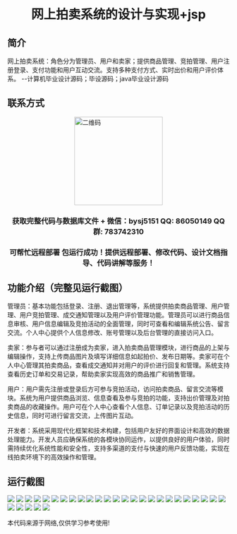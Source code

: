 <p><h1 align="center">网上拍卖系统的设计与实现+jsp</h1></p>

## 简介
网上拍卖系统：角色分为管理员、用户和卖家；提供商品管理、竞拍管理、用户注册登录、支付功能和用户互动交流。支持多种支付方式、实时出价和用户评价体系。    --计算机毕业设计源码；毕设源码；java毕业设计源码


## 联系方式
<img src="https://bs-1329754181.cos.ap-shanghai.myqcloud.com/wx.jpg" alt="二维码" style="display: block; margin: 0 auto;" width="200px">
<p><h3 align="center">获取完整代码与数据库文件 + 微信：bysj5151 QQ: 86050149 QQ群: 783742310</h3></p>
<p><h3 align="center">可帮忙远程部署 包运行成功！提供远程部署、修改代码、设计文档指导、代码讲解等服务！</h3></p>

## 功能介绍（完整见运行截图）
管理员：基本功能包括登录、注册、退出管理等，系统提供拍卖商品管理、用户管理、用户竞拍管理、成交通知管理以及用户评价管理功能。管理员可以进行商品信息审核、用户信息编辑及竞拍活动的全面管理，同时可查看和编辑系统公告、留言交流。个人中心提供个人信息修改、账号管理以及后台管理的直接访问入口。

卖家：参与者可以通过注册成为卖家，进入拍卖商品管理模块，进行商品的上架与编辑操作，支持上传商品图片及填写详细信息如起拍价、发布日期等。卖家可在个人中心管理其拍卖商品，查看成交通知并对用户的评价进行回复和管理。系统支持查看历史订单和交易记录，帮助卖家实现高效的商品推广和销售管理。

用户：用户需先注册或登录后方可参与竞拍活动，访问拍卖商品、留言交流等模块。系统为用户提供商品浏览、信息查看及参与竞拍的功能，支持出价管理及对拍卖商品的收藏操作。用户可在个人中心查看个人信息、订单记录以及竞拍活动的历史信息，同时可进行留言交流，上传图片互动。

开发者：系统采用现代化框架和技术构建，包括用户友好的界面设计和高效的数据处理能力。开发人员应确保系统的各模块协同运作，以提供良好的用户体验，同时需持续优化系统性能和安全性，支持多渠道的支付与快速的用户反馈功能，实现在线拍卖环境下的高效操作和管理。


## 运行截图
![](https://bs-1329754181.cos.ap-shanghai.myqcloud.com/ssm/OnlineAuctionSystemJsp/img/001.jpg)
![](https://bs-1329754181.cos.ap-shanghai.myqcloud.com/ssm/OnlineAuctionSystemJsp/img/002.jpg)
![](https://bs-1329754181.cos.ap-shanghai.myqcloud.com/ssm/OnlineAuctionSystemJsp/img/003.jpg)
![](https://bs-1329754181.cos.ap-shanghai.myqcloud.com/ssm/OnlineAuctionSystemJsp/img/004.jpg)
![](https://bs-1329754181.cos.ap-shanghai.myqcloud.com/ssm/OnlineAuctionSystemJsp/img/005.jpg)
![](https://bs-1329754181.cos.ap-shanghai.myqcloud.com/ssm/OnlineAuctionSystemJsp/img/006.jpg)
![](https://bs-1329754181.cos.ap-shanghai.myqcloud.com/ssm/OnlineAuctionSystemJsp/img/007.jpg)
![](https://bs-1329754181.cos.ap-shanghai.myqcloud.com/ssm/OnlineAuctionSystemJsp/img/008.jpg)
![](https://bs-1329754181.cos.ap-shanghai.myqcloud.com/ssm/OnlineAuctionSystemJsp/img/009.jpg)
![](https://bs-1329754181.cos.ap-shanghai.myqcloud.com/ssm/OnlineAuctionSystemJsp/img/010.jpg)
![](https://bs-1329754181.cos.ap-shanghai.myqcloud.com/ssm/OnlineAuctionSystemJsp/img/011.jpg)
![](https://bs-1329754181.cos.ap-shanghai.myqcloud.com/ssm/OnlineAuctionSystemJsp/img/012.jpg)
![](https://bs-1329754181.cos.ap-shanghai.myqcloud.com/ssm/OnlineAuctionSystemJsp/img/013.jpg)
![](https://bs-1329754181.cos.ap-shanghai.myqcloud.com/ssm/OnlineAuctionSystemJsp/img/014.jpg)
![](https://bs-1329754181.cos.ap-shanghai.myqcloud.com/ssm/OnlineAuctionSystemJsp/img/015.jpg)
![](https://bs-1329754181.cos.ap-shanghai.myqcloud.com/ssm/OnlineAuctionSystemJsp/img/016.jpg)
![](https://bs-1329754181.cos.ap-shanghai.myqcloud.com/ssm/OnlineAuctionSystemJsp/img/017.jpg)
![](https://bs-1329754181.cos.ap-shanghai.myqcloud.com/ssm/OnlineAuctionSystemJsp/img/018.jpg)
![](https://bs-1329754181.cos.ap-shanghai.myqcloud.com/ssm/OnlineAuctionSystemJsp/img/019.jpg)
![](https://bs-1329754181.cos.ap-shanghai.myqcloud.com/ssm/OnlineAuctionSystemJsp/img/020.jpg)
![](https://bs-1329754181.cos.ap-shanghai.myqcloud.com/ssm/OnlineAuctionSystemJsp/img/021.jpg)
![](https://bs-1329754181.cos.ap-shanghai.myqcloud.com/ssm/OnlineAuctionSystemJsp/img/022.jpg)
![](https://bs-1329754181.cos.ap-shanghai.myqcloud.com/ssm/OnlineAuctionSystemJsp/img/023.jpg)
![](https://bs-1329754181.cos.ap-shanghai.myqcloud.com/ssm/OnlineAuctionSystemJsp/img/024.jpg)
![](https://bs-1329754181.cos.ap-shanghai.myqcloud.com/ssm/OnlineAuctionSystemJsp/img/025.jpg)
![](https://bs-1329754181.cos.ap-shanghai.myqcloud.com/ssm/OnlineAuctionSystemJsp/img/026.jpg)
![](https://bs-1329754181.cos.ap-shanghai.myqcloud.com/ssm/OnlineAuctionSystemJsp/img/027.jpg)
![](https://bs-1329754181.cos.ap-shanghai.myqcloud.com/ssm/OnlineAuctionSystemJsp/img/028.jpg)
![](https://bs-1329754181.cos.ap-shanghai.myqcloud.com/ssm/OnlineAuctionSystemJsp/img/029.jpg)
![](https://bs-1329754181.cos.ap-shanghai.myqcloud.com/ssm/OnlineAuctionSystemJsp/img/030.jpg)

<p>本代码来源于网络,仅供学习参考使用!</p>
